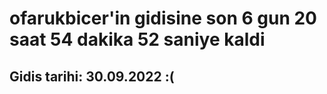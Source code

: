 # ofarukbicer'in gidisine son 6 gun 20 saat 54 dakika 52 saniye kaldi

## Gidis tarihi: 30.09.2022 :(
